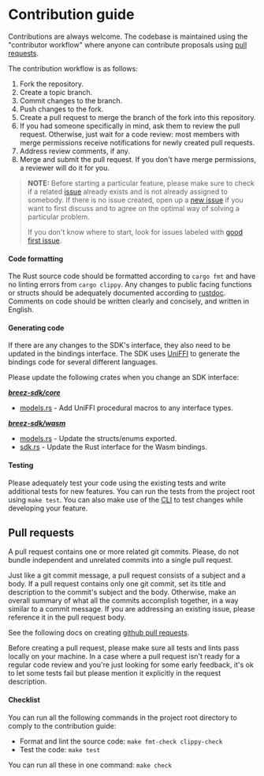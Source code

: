 # Contribution guide

Contributions are always welcome. The codebase is maintained using the "contributor workflow" where anyone can contribute proposals using [pull requests](https://docs.github.com/en/pull-requests/collaborating-with-pull-requests/proposing-changes-to-your-work-with-pull-requests/about-pull-requests).

The contribution workflow is as follows:

1. Fork the repository.
2. Create a topic branch.
3. Commit changes to the branch.
4. Push changes to the fork.
5. Create a pull request to merge the branch of the fork into this repository.
6. If you had someone specifically in mind, ask them to review the pull request. 
Otherwise, just wait for a code review: most members with merge permissions receive notifications for newly created pull requests.
7. Address review comments, if any.
8. Merge and submit the pull request. 
If you don't have merge permissions, a reviewer will do it for you.

> **NOTE:** Before starting a particular feature, please make sure to check if a related [issue](https://github.com/breez/spark-sdk/issues) already exists and is not already assigned to somebody. If there is no issue created, open up a [new issue](https://github.com/breez/spark-sdk/issues/new) if you want to first discuss and to agree on the optimal way of solving a particular problem.
>
> If you don't know where to start, look for issues labeled with [good first issue](https://github.com/breez/spark-sdk/labels/good%20first%20issue).

#### Code formatting
The Rust source code should be formatted according to `cargo fmt` and have no linting errors from `cargo clippy`. Any changes to public facing functions or structs should be adequately documented according to [rustdoc](https://doc.rust-lang.org/rustdoc/index.html#using-rustdoc-with-cargo). Comments on code should be written clearly and concisely, and written in English.

#### Generating code
If there are any changes to the SDK's interface, they also need to be updated in the bindings interface. The SDK uses [UniFFI](https://github.com/mozilla/uniffi-rs) to generate the bindings code for several different languages. 

Please update the following crates when you change an SDK interface:

__*[breez-sdk/core](crates/breez-sdk/core)*__
* [models.rs](crates/breez-sdk/core/models.rs) - Add UniFFI procedural macros to any interface types.

__*[breez-sdk/wasm](crates/breez-sdk/wasm)*__
* [models.rs](crates/breez-sdk/wasm/src/models.rs) - Update the structs/enums exported.
* [sdk.rs](crates/breez-sdk/wasm/src/sdk.rs) - Update the Rust interface for the Wasm bindings.

#### Testing
Please adequately test your code using the existing tests and write additional tests for new features. You can run the tests from the project root using `make test`. You can also make use of the [CLI](crates/breez-sdk/cli) to test changes while developing your feature.

## Pull requests

A pull request contains one or more related git commits. Please, do not bundle independent and unrelated commits into a single pull request.

Just like a git commit message, a pull request consists of a subject and a body. If a pull request contains only one git commit, set its title and description to the commit's subject and the body. Otherwise, make an overall summary of what all the commits accomplish together, in a way similar to a commit message. If you are addressing an existing issue, please reference it in the pull request body.

See the following docs on creating [github pull requests](https://docs.github.com/en/pull-requests/collaborating-with-pull-requests/proposing-changes-to-your-work-with-pull-requests/creating-a-pull-request).

Before creating a pull request, please make sure all tests and lints pass locally on your machine. In a case where a pull request isn't ready for a regular code review and you're just looking for some early feedback,
it's ok to let some tests fail but please mention it explicitly in the request description. 

#### Checklist
You can run all the following commands in the project root directory to comply to the contribution guide:
- Format and lint the source code: `make fmt-check clippy-check`
- Test the code: `make test`

You can run all these in one command: `make check`
